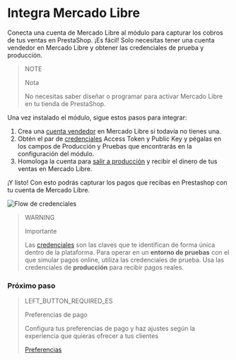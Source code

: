 # Integra Mercado Libre 


Conecta una cuenta de Mercado Libre al módulo para capturar los cobros de tus ventas en PrestaShop. ¡Es fácil! Solo necesitas tener una cuenta vendedor en Mercado Libre y obtener las credenciales de prueba y producción. 

> NOTE
>
> Nota
>
> No necesitas saber diseñar o programar para activar Mercado Libre en tu tienda de PrestaShop.

Una vez instalado el módulo, sigue estos pasos para integrar:

1. Crea una [cuenta vendedor](https://www.mercadopago.com.ar/registration-company?confirmation_url=https%3A%2F%2Fwww.mercadopago.com.ar%2Fcomo-cobrar) en Mercado Libre si todavía no tienes una.
2. Obtén el par de [credenciales](https://www.mercadopago[FAKER][URL][DOMAIN]/developers/es/guides/resources/faqs/credentials) Access Token y Public Key y pégalas en los campos de Producción y Pruebas que encontrarás en la configuración del módulo.
3. Homologa la cuenta para [salir a producción](https://www.mercadopago[FAKER][URL][DOMAIN]/developers/es/guides/online-payments/checkout-api/goto-production) y recibir el dinero de tus ventas en Mercado Libre.

¡Y listo! Con esto podrás capturar los pagos que recibas en Prestashop con tu cuenta de Mercado Libre.

![Flow de credenciales](/images/prestashop/integration_es.gif)

> WARNING
>
> Importante
>
> Las [credenciales](https://www.mercadopago[FAKER][URL][DOMAIN]/developers/es/guides/resources/faqs/credentials) son las claves que te identifican de forma única dentro de la plataforma. Para operar en un **entorno de pruebas** con el que simular pagos online, utiliza las credenciales de prueba. Usa las credenciales de **producción** para recibir pagos reales.

### Próximo paso

> LEFT_BUTTON_REQUIRED_ES
>
> Preferencias de pago
>
> Configura tus preferencias de pago y haz ajustes según la experiencia que quieras ofrecer a tus clientes  
>
>
> [Preferencias](https://www.mercadopago[FAKER][URL][DOMAIN]/developers/es/guides/plugins/prestashop/preferences)
